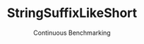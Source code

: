 ---
layout: default
title: StringSuffixLikeShort
subtitle: Continuous Benchmarking
selected: String
expanded: Benchmarking
benchmark: /individual_results/StringSuffixLikeShort.html
---